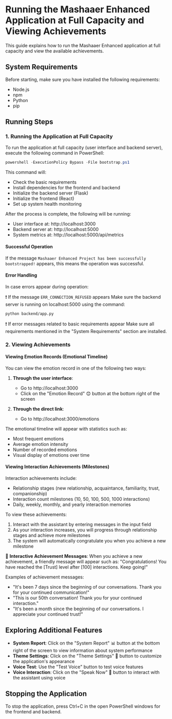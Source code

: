 # Running the Mashaaer Enhanced Application at Full Capacity and Viewing Achievements

This guide explains how to run the Mashaaer Enhanced application at full capacity and view the available achievements.

## System Requirements

Before starting, make sure you have installed the following requirements:
- Node.js
- npm
- Python
- pip

## Running Steps

### 1. Running the Application at Full Capacity

To run the application at full capacity (user interface and backend server), execute the following command in PowerShell:

```powershell
powershell -ExecutionPolicy Bypass -File bootstrap.ps1
```

This command will:
- Check the basic requirements
- Install dependencies for the frontend and backend
- Initialize the backend server (Flask)
- Initialize the frontend (React)
- Set up system health monitoring

After the process is complete, the following will be running:
- User interface at: http://localhost:3000
- Backend server at: http://localhost:5000
- System metrics at: http://localhost:5000/api/metrics

#### Successful Operation

If the message `Mashaaer Enhanced Project has been successfully bootstrapped!` appears, this means the operation was successful.

#### Error Handling

In case errors appear during operation:

❗ If the message `ERR_CONNECTION_REFUSED` appears
Make sure the backend server is running on localhost:5000 using the command:

```bash
python backend/app.py
```

❗ If error messages related to basic requirements appear
Make sure all requirements mentioned in the "System Requirements" section are installed.

### 2. Viewing Achievements

#### Viewing Emotion Records (Emotional Timeline)

You can view the emotion record in one of the following two ways:

1. **Through the user interface**:
   - Go to http://localhost:3000
   - Click on the "Emotion Record" 😊 button at the bottom right of the screen

2. **Through the direct link**:
   - Go to http://localhost:3000/emotions

The emotional timeline will appear with statistics such as:
- Most frequent emotions
- Average emotion intensity
- Number of recorded emotions
- Visual display of emotions over time

#### Viewing Interaction Achievements (Milestones)

Interaction achievements include:
- Relationship stages (new relationship, acquaintance, familiarity, trust, companionship)
- Interaction count milestones (10, 50, 100, 500, 1000 interactions)
- Daily, weekly, monthly, and yearly interaction memories

To view these achievements:
1. Interact with the assistant by entering messages in the input field
2. As your interaction increases, you will progress through relationship stages and achieve more milestones
3. The system will automatically congratulate you when you achieve a new milestone

🎉 **Interactive Achievement Messages**:
When you achieve a new achievement, a friendly message will appear such as:
"Congratulations! You have reached the [Trust] level after [100] interactions. Keep going!"

Examples of achievement messages:
- "It's been 7 days since the beginning of our conversations. Thank you for your continued communication!"
- "This is our 50th conversation! Thank you for your continued interaction."
- "It's been a month since the beginning of our conversations. I appreciate your continued trust!"

## Exploring Additional Features

- **System Report**: Click on the "System Report" 📊 button at the bottom right of the screen to view information about system performance
- **Theme Settings**: Click on the "Theme Settings" 🎨 button to customize the application's appearance
- **Voice Test**: Use the "Test Voice" button to test voice features
- **Voice Interaction**: Click on the "Speak Now" 🎤 button to interact with the assistant using voice

## Stopping the Application

To stop the application, press Ctrl+C in the open PowerShell windows for the frontend and backend.